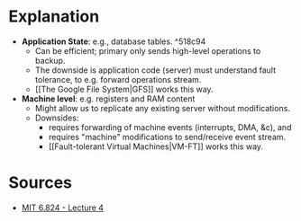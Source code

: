 # Explanation
- **Application State**: e.g., database tables. ^518c94
	- Can be efficient; primary only sends high-level operations to backup.
	- The downside is application code (server) must understand fault tolerance, to e.g. forward operations stream.
	- [[The Google File System|GFS]] works this way.
- **Machine level**: e.g. registers and RAM content
	- Might allow us to replicate any existing server without modifications.
	- Downsides:
		- requires forwarding of machine events (interrupts, DMA, &c), and
		- requires "machine" modifications to send/receive event stream.
		- [[Fault-tolerant Virtual Machines|VM-FT]] works this way.

# Sources
- [MIT 6.824 - Lecture 4](https://www.youtube.com/watch?v=M_teob23ZzY)
